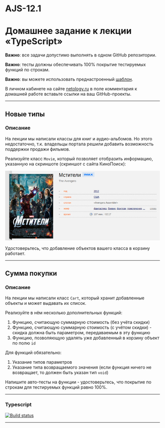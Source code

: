 # AJS-12.1
# Домашнее задание к лекции «TypeScript»

**Важно**: все задачи допустимо выполнять в одном GitHub репозитории.

**Важно**: тесты должны обеспечивать 100% покрытие тестируемых функций по строкам.

**Важно**: вы можете использовать преднастроенный [шаблон](../ts-template/).


В личном кабинете на сайте [netology.ru](http://netology.ru/) в поле комментария к домашней работе вставьте ссылки на ваш GitHub-проекты.

---

## Новые типы

### Описание

На лекции мы написали классы для книг и аудио-альбомов. Но этого недостаточно, т.к. владельцы портала решили добавить возможность поддержки продажи фильмов.

Реализуйте класс `Movie`, который позволяет отобразить информацию, указанную на скриншоте (скриншот с сайта КиноПоиск):

![](pic/avengers.png)

Удостоверьтесь, что добавление объектов вашего класса в корзину работает.

---

## Сумма покупки

### Описание

На лекции мы написали класс `Cart`, который хранит добавленные объекты и может выдавать их список.

Реализуйте в нём несколько дополнительных функций:
1. Функцию, считающую суммарную стоимость (без учёта скидки)
1. Функцию, считающую суммарную стоимость (с учётом скидки) - скидка должна быть параметром, передаваемым в эту функцию
1. Функцию, позволяющую удалять уже добавленный в корзину объект по полю `id`

Для функций обязательно:
1. Указание типов параметров
1. Указание типа возвращаемого значения (если функция ничего не возвращает, то должен быть указан тип `void`)

Напишите авто-тесты на функции - удостоверьтесь, что покрытие по строкам для тестируемых функций равно 100%.

---

### Typescript


[![Build status](https://ci.appveyor.com/api/projects/status/bo7gyrfv5qt05ovk?svg=true)](https://ci.appveyor.com/project/Anna7682/ajs-typescript)

---